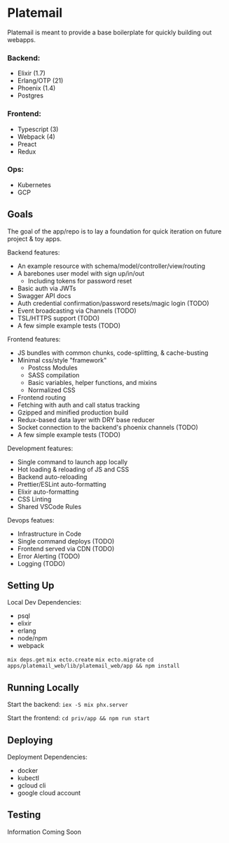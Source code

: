 # Platemail

Platemail is meant to provide a base boilerplate for quickly building out webapps.

### Backend:

- Elixir (1.7)
- Erlang/OTP (21)
- Phoenix (1.4)
- Postgres

### Frontend:

- Typescript (3)
- Webpack (4)
- Preact
- Redux

### Ops:

- Kubernetes
- GCP

## Goals

The goal of the app/repo is to lay a foundation for quick iteration on future project & toy apps.

Backend features:

- An example resource with schema/model/controller/view/routing
- A barebones user model with sign up/in/out
  - Including tokens for password reset
- Basic auth via JWTs
- Swagger API docs
- Auth credential confirmation/password resets/magic login (TODO)
- Event broadcasting via Channels (TODO)
- TSL/HTTPS support (TODO)
- A few simple example tests (TODO)

Frontend features:

- JS bundles with common chunks, code-splitting, & cache-busting
- Minimal css/style "framework"
  - Postcss Modules
  - SASS compilation
  - Basic variables, helper functions, and mixins
  - Normalized CSS
- Frontend routing
- Fetching with auth and call status tracking
- Gzipped and minified production build
- Redux-based data layer with DRY base reducer
- Socket connection to the backend's phoenix channels (TODO)
- A few simple example tests (TODO)

Development features:

- Single command to launch app locally
- Hot loading & reloading of JS and CSS
- Backend auto-reloading
- Prettier/ESLint auto-formatting
- Elixir auto-formatting
- CSS Linting
- Shared VSCode Rules

Devops featues:

- Infrastructure in Code
- Single command deploys (TODO)
- Frontend served via CDN (TODO)
- Error Alerting (TODO)
- Logging (TODO)

## Setting Up

Local Dev Dependencies:

- psql
- elixir
- erlang
- node/npm
- webpack

`mix deps.get`
`mix ecto.create`
`mix ecto.migrate`
`cd apps/platemail_web/lib/platemail_web/app && npm install`

## Running Locally

Start the backend:
`iex -S mix phx.server`

Start the frontend:
`cd priv/app && npm run start`

## Deploying

Deployment Dependencies:

- docker
- kubectl
- gcloud cli
- google cloud account

## Testing

Information Coming Soon
